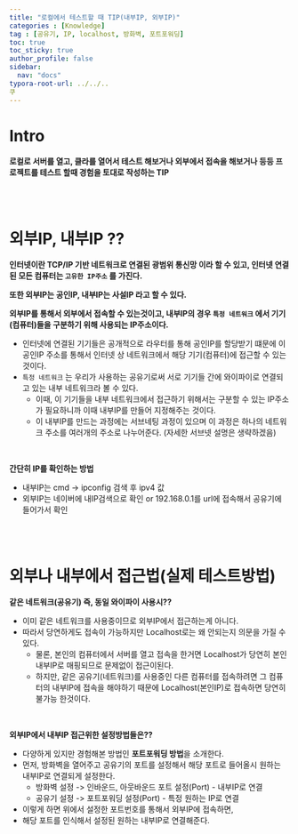 ```yaml
---
title: "로컬에서 테스트할 때 TIP(내부IP, 외부IP)"
categories : [Knowledge]
tag : [공유기, IP, localhost, 방화벽, 포트포워딩]
toc: true
toc_sticky: true
author_profile: false
sidebar:
  nav: "docs"
typora-root-url: ../../..
쿠
---
```




# Intro

**로컬로 서버를 열고, 클라를 열어서 테스트 해보거나 외부에서 접속을 해보거나 등등 프로젝트를 테스트 할때 경험을 토대로 작성하는 TIP**

<br><br>

# 외부IP, 내부IP ??

**인터넷이란 TCP/IP 기반 네트워크로 연결된 광범위 통신망 이라 할 수 있고, 인터넷 연결된 모든 컴퓨터는 `고유한 IP주소` 를 가진다.**

**또한 외부IP는 공인IP, 내부IP는 사설IP 라고 할 수 있다.**

**외부IP를 통해서 외부에서 접속할 수 있는것이고, 내부IP의 경우 `특정 네트워크` 에서 기기(컴퓨터)들을 구분하기 위해 사용되는 IP주소이다.**

* 인터넷에 연결된 기기들은 공개적으로 라우터를 통해 공인IP를 할당받기 떄문에 이 공인IP 주소를 통해서 인터넷 상 네트워크에서 해당 기기(컴퓨터)에 접근할 수 있는 것이다.
* `특정 네트워크` 는 우리가 사용하는 공유기로써 서로 기기들 간에 와이파이로 연결되고 있는 내부 네트워크라 볼 수 있다.
  * 이때, 이 기기들을 내부 네트워크에서 접근하기 위해서는 구분할 수 있는 IP주소가 필요하니까 이때 내부IP를 만들어 지정해주는 것이다.
  * 이 내부IP를 만드는 과정에는 서브네팅 과정이 있으며 이 과정은 하나의 네트워크 주소를 여러개의 주소로 나누어준다. (자세한 서브넷 설명은 생략하겠음)

<br>

**간단히 IP를 확인하는 방법**

* 내부IP는 cmd -> ipconfig 검색 후 ipv4 값  
* 외부IP는 네이버에 내IP검색으로 확인 or 192.168.0.1를 url에 접속해서 공유기에 들어가서 확인

<br><br>

# 외부나 내부에서 접근법(실제 테스트방법)

**같은 네트워크(공유기) 즉, 동일 와이파이 사용시??**

* 이미 같은 네트워크를 사용중이므로 외부IP에서 접근하는게 아니다.
* 따라서 당연하게도 접속이 가능하지만 Localhost로는 왜 안되는지 의문을 가질 수 있다.
  * 물론, 본인의 컴퓨터에서 서버를 열고 접속을 한거면 Localhost가 당연히 본인 내부IP로 매핑되므로 문제없이 접근이된다.
  * 하지만, 같은 공유기(네트워크)를 사용중인 다른 컴퓨터를 접속하려면 그 컴퓨터의 내부IP에 접속을 해야하기 때문에 Localhost(본인IP)로 접속하면 당연히 불가능 한것이다.

<br>

**외부IP에서 내부IP 접근위한 설정방법들은??**

* 다양하게 있지만 경험해본 방법인 **포트포워딩 방법**을 소개한다.
* 먼저, 방화벽을 열어주고 공유기의 포트를 설정해서 해당 포트로 들어올시 원하는 내부IP로 연결되게 설정한다.
  * 방화벽 설정 -> 인바운드, 아웃바운드 포트 설정(Port) - 내부IP로 연결
  * 공유기 설정 -> 포트포워딩 설정(Port) - 특정 원하는 IP로 연결
* 이렇게 하면 위에서 설정한 포트번호를 통해서 외부IP에 접속하면,
* 해당 포트를 인식해서 설정된 원하는 내부IP로 연결해준다.

